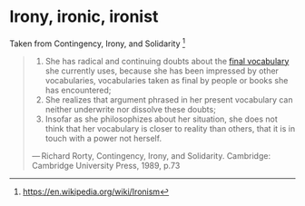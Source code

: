 # Irony, ironic, ironist

Taken from Contingency, Irony, and Solidarity [^1]

> 1.  She has radical and continuing doubts about the [final vocabulary](https://en.wikipedia.org/wiki/Vocabulary#Final_vocabulary "Vocabulary") she currently uses, because she has been impressed by other vocabularies, vocabularies taken as final by people or books she has encountered;
> 2.  She realizes that argument phrased in her present vocabulary can neither underwrite nor dissolve these doubts;
> 3.  Insofar as she philosophizes about her situation, she does not think that her vocabulary is closer to reality than others, that it is in touch with a power not herself.
> 
> — Richard Rorty, Contingency, Irony, and Solidarity. Cambridge: Cambridge University Press, 1989, p.73

[^1]: https://en.wikipedia.org/wiki/Ironism